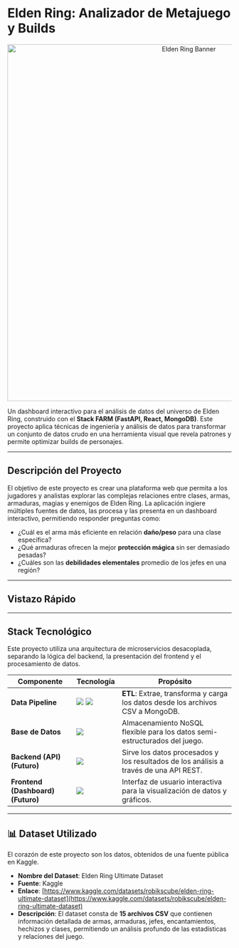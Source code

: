 #  Elden Ring: Analizador de Metajuego y Builds

<p align="center">
  <img src="https://cdn.akamai.steamstatic.com/steam/apps/1245620/header.jpg" alt="Elden Ring Banner" width="800">
</p>

Un dashboard interactivo para el análisis de datos del universo de Elden Ring, construido con el **Stack FARM (FastAPI, React, MongoDB)**. Este proyecto aplica técnicas de ingeniería y análisis de datos para transformar un conjunto de datos crudo en una herramienta visual que revela patrones y permite optimizar builds de personajes.

---

## Descripción del Proyecto

El objetivo de este proyecto es crear una plataforma web que permita a los jugadores y analistas explorar las complejas relaciones entre clases, armas, armaduras, magias y enemigos de Elden Ring. La aplicación ingiere múltiples fuentes de datos, las procesa y las presenta en un dashboard interactivo, permitiendo responder preguntas como:

* ¿Cuál es el arma más eficiente en relación **daño/peso** para una clase específica?
* ¿Qué armaduras ofrecen la mejor **protección mágica** sin ser demasiado pesadas?
* ¿Cuáles son las **debilidades elementales** promedio de los jefes en una región?

---

## Vistazo Rápido

---

## Stack Tecnológico

Este proyecto utiliza una arquitectura de microservicios desacoplada, separando la lógica del backend, la presentación del frontend y el procesamiento de datos.

| Componente              | Tecnología                                                                                                                                                                                                                                                                                           | Propósito                                                                          |
| ----------------------- | ---------------------------------------------------------------------------------------------------------------------------------------------------------------------------------------------------------------------------------------------------------------------------------------------------- | ---------------------------------------------------------------------------------- |
| **Data Pipeline** | <img src="https://img.shields.io/badge/Python-3776AB?style=for-the-badge&logo=python&logoColor=white" /> <img src="https://img.shields.io/badge/Pandas-2C2D72?style=for-the-badge&logo=pandas&logoColor=white" />                                                                                        | **ETL**: Extrae, transforma y carga los datos desde los archivos CSV a MongoDB.    |
| **Base de Datos** | <img src="https://img.shields.io/badge/MongoDB-4EA94B?style=for-the-badge&logo=mongodb&logoColor=white" />                                                                                                                                                                                              | Almacenamiento NoSQL flexible para los datos semi-estructurados del juego.         |
| **Backend (API) (Futuro)** | <img src="https://img.shields.io/badge/FastAPI-005571?style=for-the-badge&logo=fastapi&logoColor=white" />                                                                                                                                                                                              | Sirve los datos procesados y los resultados de los análisis a través de una API REST. |
| **Frontend (Dashboard) (Futuro)**| <img src="https://img.shields.io/badge/React-20232A?style=for-the-badge&logo=react&logoColor=61DAFB" />                                                                                                                                                                                               | Interfaz de usuario interactiva para la visualización de datos y gráficos.         |

---

## 📊 Dataset Utilizado

El corazón de este proyecto son los datos, obtenidos de una fuente pública en Kaggle.

* **Nombre del Dataset**: Elden Ring Ultimate Dataset
* **Fuente**: Kaggle
* **Enlace**: [https://www.kaggle.com/datasets/robikscube/elden-ring-ultimate-dataset](https://www.kaggle.com/datasets/robikscube/elden-ring-ultimate-dataset)
* **Descripción**: El dataset consta de **15 archivos CSV** que contienen información detallada de armas, armaduras, jefes, encantamientos, hechizos y clases, permitiendo un análisis profundo de las estadísticas y relaciones del juego.

